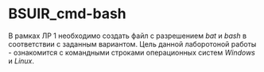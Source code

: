 # BSUIR_cmd-bash
В рамках ЛР 1 необходимо создать файл с разрешением *bat* и *bash* в соответствии с заданным вариантом.
Цель данной лаборотоной работы - ознакомится с командными строками операционных систем *Windows* и *Linux*.
